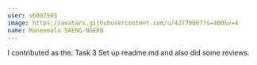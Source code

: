 ```yaml
---
user: s6007503
image: https://avatars.githubusercontent.com/u/42779067?s=400&v=4
name: Maneemala SAENG-NGERN
---
```

I contributed as the: Task 3 Set up readme.md and also did some reviews.

<!-- 
Note: Please put down your own information, and register your real contribution. Check the md syntax and DO NOT set up a table...
-->
